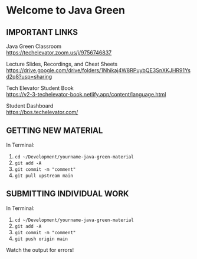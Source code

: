 # Welcome to Java Green

## IMPORTANT LINKS

Java Green Classroom  
<https://techelevator.zoom.us/j/9756746837>

Lecture Slides, Recordings, and Cheat Sheets  
<https://drive.google.com/drive/folders/1Nhikaj4W8RPuybQE3SnXKJHR91Ysd2q8?usp=sharing>

Tech Elevator Student Book  
<https://v2-3-techelevator-book.netlify.app/content/language.html>

Student Dashboard  
<https://bos.techelevator.com/>

## GETTING NEW MATERIAL

In Terminal:

1. `cd ~/Development/yourname-java-green-material`
2. `git add -A`
3. `git commit -m "comment"`
4. `git pull upstream main`

## SUBMITTING INDIVIDUAL WORK

In Terminal:

1. `cd ~/Development/yourname-java-green-material`
2. `git add -A`
3. `git commit -m "comment"`
4. `git push origin main`

Watch the output for errors!
